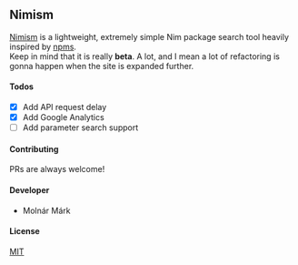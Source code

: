 ## Nimism ##

[Nimism](http://nimism.co) is a lightweight, extremely simple Nim package search tool heavily inspired by [npms](https://github.com/npms-io).
<br>
Keep in mind that it is really **beta**. A lot, and I mean a lot of refactoring is gonna happen when the site is expanded further.

#### Todos

- [x] Add API request delay
- [x] Add Google Analytics
- [ ] Add parameter search support

#### Contributing ####
PRs are always welcome!

#### Developer ####

 - Molnár Márk

#### License ####
[MIT](https://opensource.org/licenses/mit-license.php)
